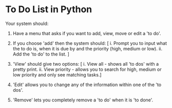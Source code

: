 # To Do List in Python

Your system should:

1. Have a menu that asks if you want to add, view, move or edit a 'to do'.

2. If you choose 'add' then the system should: [ i. Prompt you to input what the to do is, when it is due by and the priority (high, medium or low).
ii. Add the 'to do' to the list. ]
3. 'View' should give two options: [ i. View all - shows all 'to dos' with a pretty print.
ii. View priority - allows you to search for high, medium or low priority and only see matching tasks.]
4. 'Edit' allows you to change any of the information within one of the 'to dos'.
5. 'Remove' lets you completely remove a 'to do' when it is 'to done'.



